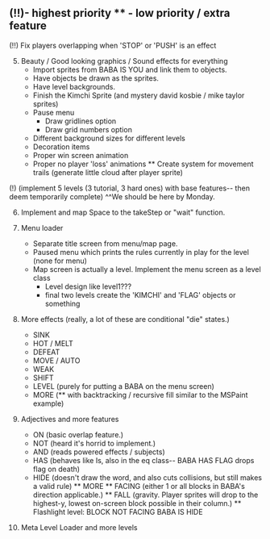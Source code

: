 (!!)- highest priority 
** - low priority / extra feature
----------------------------------------------------------------------------------------
(!!) Fix players overlapping when 'STOP' or 'PUSH' is an effect

5. Beauty / Good looking graphics / Sound effects for everything
    - Import sprites from BABA IS YOU and link them to objects. 
    - Have objects be drawn as the sprites.
    - Have level backgrounds.
    - Finish the Kimchi Sprite (and mystery david kosbie / mike taylor sprites)
    - Pause menu
        - Draw gridlines option
        - Draw grid numbers option
    - Different background sizes for different levels
    - Decoration items
    - Proper win screen animation
    - Proper no player 'loss' animations
    ** Create system for movement trails (generate little cloud after player sprite)

(!) (implement 5 levels (3 tutorial, 3 hard ones) with base features-- then deem temporarily complete) 
    ^^We should be here by Monday. 
    
6. Implement and map Space to the takeStep or "wait" function. 

7. Menu loader 
    - Separate title screen from menu/map page. 
    - Paused menu which prints the rules currently in play for the level (none for menu)
    - Map screen is actually a level. Implement the menu screen as a level class
        - Level design like level1???
        - final two levels create the 'KIMCHI' and 'FLAG' objects or something

8. More effects 
    (really, a lot of these are conditional "die" states.)
    - SINK
    - HOT / MELT
    - DEFEAT
    - MOVE / AUTO
    - WEAK
    - SHIFT 
    - LEVEL (purely for putting a BABA on the menu screen)
    - MORE  (** with backtracking / recursive fill similar to the MSPaint example)

9. Adjectives and more features
    - ON (basic overlap feature.)
    - NOT (heard it's horrid to implement.) 
    - AND (reads powered effects / subjects)
    - HAS (behaves like Is, also in the eq class-- BABA HAS FLAG drops flag on death)
    - HIDE (doesn't draw the word, and also cuts collisions, but still makes a valid rule)
    ** MORE
    ** FACING (either 1 or all blocks in BABA's direction applicable.)
    ** FALL (gravity. Player sprites will drop to the highest-y, lowest on-screen block possible in their column.)
    ** Flashlight level: BLOCK NOT FACING BABA IS HIDE

10. Meta Level Loader and more levels 